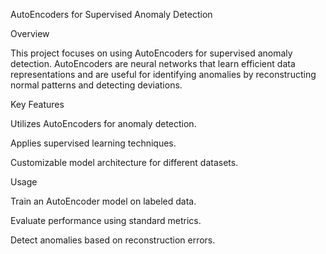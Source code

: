 AutoEncoders for Supervised Anomaly Detection

Overview

This project focuses on using AutoEncoders for supervised anomaly detection. AutoEncoders are neural networks that learn efficient data representations and are useful for identifying anomalies by reconstructing normal patterns and detecting deviations.

Key Features

Utilizes AutoEncoders for anomaly detection.

Applies supervised learning techniques.

Customizable model architecture for different datasets.

Usage

Train an AutoEncoder model on labeled data.

Evaluate performance using standard metrics.

Detect anomalies based on reconstruction errors.
